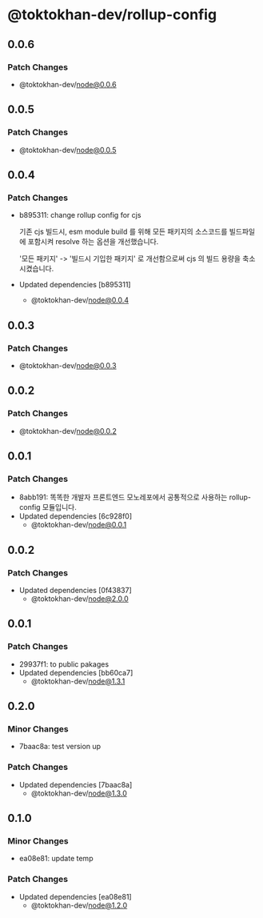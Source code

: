 # @toktokhan-dev/rollup-config

## 0.0.6

### Patch Changes

- @toktokhan-dev/node@0.0.6

## 0.0.5

### Patch Changes

- @toktokhan-dev/node@0.0.5

## 0.0.4

### Patch Changes

- b895311: change rollup config for cjs

  기존 cjs 빌드시, esm module build 를 위해 모든 패키지의 소스코드를 빌드파일에 포함시켜 resolve 하는 옵션을 개선했습니다.

  '모든 패키지' -> '빌드시 기입한 패키지' 로 개선함으로써 cjs 의 빌드 용량을 축소 시켰습니다.

- Updated dependencies [b895311]
  - @toktokhan-dev/node@0.0.4

## 0.0.3

### Patch Changes

- @toktokhan-dev/node@0.0.3

## 0.0.2

### Patch Changes

- @toktokhan-dev/node@0.0.2

## 0.0.1

### Patch Changes

- 8abb191: 똑똑한 개발자 프론트엔드 모노레포에서 공통적으로 사용하는 rollup-config 모듈입니다.
- Updated dependencies [6c928f0]
  - @toktokhan-dev/node@0.0.1

## 0.0.2

### Patch Changes

- Updated dependencies [0f43837]
  - @toktokhan-dev/node@2.0.0

## 0.0.1

### Patch Changes

- 29937f1: to public pakages
- Updated dependencies [bb60ca7]
  - @toktokhan-dev/node@1.3.1

## 0.2.0

### Minor Changes

- 7baac8a: test version up

### Patch Changes

- Updated dependencies [7baac8a]
  - @toktokhan-dev/node@1.3.0

## 0.1.0

### Minor Changes

- ea08e81: update temp

### Patch Changes

- Updated dependencies [ea08e81]
  - @toktokhan-dev/node@1.2.0
